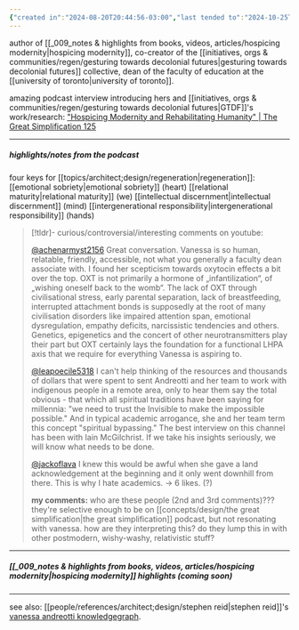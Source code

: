 ```yaml
---
{"created in":"2024-08-20T20:44:56-03:00","last tended to":"2024-10-25T14:59:48-03:00","tags":["person","regeneration","metacrisis","brazilian","tier1","indigenous","🌱","alchemy","research"],"dg-publish":true,"relevancescore":96,"notestage":["🌱"],"created":"2024-08-20T20:44:56.880-03:00","updated":"2024-12-23T16:58:07.782-03:00","permalink":"/people/references/regen/vanessa-andreotti/","dgPassFrontmatter":true}
---
```


author of [[_009_notes & highlights from books, videos, articles/hospicing modernity\|hospicing modernity]], co-creator of the [[initiatives, orgs & communities/regen/gesturing towards decolonial futures\|gesturing towards decolonial futures]] collective, dean of the faculty of education at the [[university of toronto\|university of toronto]].

amazing podcast interview introducing hers and [[initiatives, orgs & communities/regen/gesturing towards decolonial futures\|GTDF]]'s work/research: ["Hospicing Modernity and Rehabilitating Humanity" | The Great Simplification 125](https://www.youtube.com/watch?v=h5kQ7_IZ8YI)

---
##### highlights/notes from the podcast

four keys for [[topics/architect;design/regeneration\|regeneration]]:
[[emotional sobriety\|emotional sobriety]] (heart)
[[relational maturity\|relational maturity]] (we)
[[intellectual discernment\|intellectual discernment]] (mind)
[[intergenerational responsibility\|intergenerational responsibility]] (hands)

> [!tldr]- curious/controversial/interesting comments on youtube:
> 
> [@achenarmyst2156](https://www.youtube.com/@achenarmyst2156)
> Great conversation. Vanessa is so human, relatable, friendly, accessible, not what you generally a faculty dean associate with. I found her scepticism towards oxytocin effects a bit over the top. OXT is not primarily a hormone of „infantilization“, of „wishing oneself back to the womb“. The lack of OXT through civilisational stress, early parental separation, lack of breastfeeding, interrupted attachment bonds is supposedly at the root of many civilisation disorders like impaired attention span, emotional dysregulation, empathy deficits, narcissistic tendencies and others. Genetics, epigenetics and the concert of other neurotransmitters play their part but OXT certainly lays the foundation for a functional LHPA axis that we require for everything Vanessa is aspiring to.
> 
> [@leapoecile5318](https://www.youtube.com/@leapoecile5318)
> I can't help thinking of the resources and thousands of dollars that were spent to sent Andreotti and her team to work with indigenous people in a remote area, only to hear them say the total obvious - that which all spiritual traditions have been saying for millennia: "we need to trust the Invisible to make the impossible possible." And in typical academic arrogance, she and her team term this concept "spiritual bypassing." The best interview on this channel has been with Iain McGilchrist. If we take his insights seriously, we will know what needs to be done.
> 
> [@jackoflava](https://www.youtube.com/@jackoflava)
> I knew this would be awful when she gave a land acknowledgement at the beginning and it only went downhill from there. This is why I hate academics.
-> 6 likes. (?)
> 
> **my comments:** who are these people (2nd and 3rd comments)??? they're selective enough to be on [[concepts/design/the great simplification\|the great simplification]] podcast, but not resonating with vanessa. how are they interpreting this? do they lump this in with other postmodern, wishy-washy, relativistic stuff?

---
##### [[_009_notes & highlights from books, videos, articles/hospicing modernity\|hospicing modernity]] highlights (coming soon)



---

see also: [[people/references/architect;design/stephen reid\|stephen reid]]'s [vanessa andreotti knowledgegraph](https://stephenreid.net/k/vanessa).